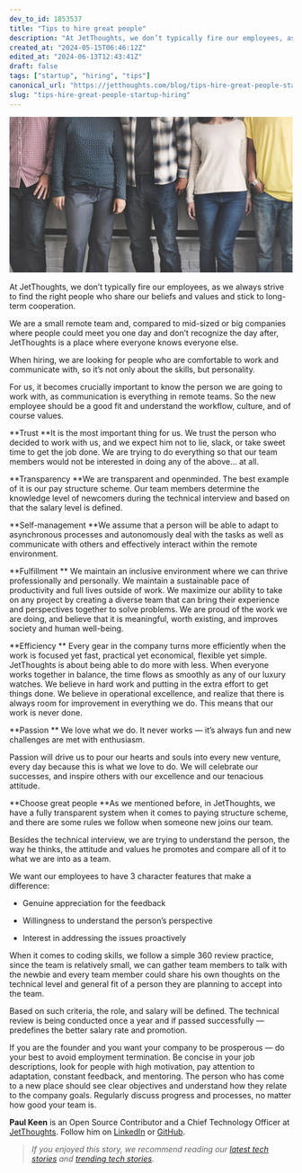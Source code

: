 ```yaml
---
dev_to_id: 1853537
title: "Tips to hire great people"
description: "At JetThoughts, we don’t typically fire our employees, as we always strive to find the right people..."
created_at: "2024-05-15T06:46:12Z"
edited_at: "2024-06-13T12:43:41Z"
draft: false
tags: ["startup", "hiring", "tips"]
canonical_url: "https://jetthoughts.com/blog/tips-hire-great-people-startup-hiring/"
slug: "tips-hire-great-people-startup-hiring"
---
```

![Photo by [rawpixel](https://unsplash.com/photos/v1VB91uuyaE?utm_source=unsplash&utm_medium=referral&utm_content=creditCopyText) on [Unsplash](https://unsplash.com/search/photos/people?utm_source=unsplash&utm_medium=referral&utm_content=creditCopyText)](https://raw.githubusercontent.com/jetthoughts/jetthoughts.github.io/master/static/assets/img/blog/tips-hire-great-people-startup-hiring/file_0.jpeg)

At JetThoughts, we don’t typically fire our employees, as we always strive to find the right people who share our beliefs and values and stick to long-term cooperation.

We are a small remote team and, compared to mid-sized or big companies where people could meet you one day and don’t recognize the day after, JetThoughts is a place where everyone knows everyone else.

When hiring, we are looking for people who are comfortable to work and communicate with, so it’s not only about the skills, but personality.

For us, it becomes crucially important to know the person we are going to work with, as communication is everything in remote teams. So the new employee should be a good fit and understand the workflow, culture, and of course values.

**Trust
**It is the most important thing for us. We trust the person who decided to work with us, and we expect him not to lie, slack, or take sweet time to get the job done. We are trying to do everything so that our team members would not be interested in doing any of the above… at all.

**Transparency
**We are transparent and openminded. The best example of it is our pay structure scheme. Our team members determine the knowledge level of newcomers during the technical interview and based on that the salary level is defined.

**Self-management
**We assume that a person will be able to adapt to asynchronous processes and autonomously deal with the tasks as well as communicate with others and effectively interact within the remote environment.

**Fulfillment **
We maintain an inclusive environment where we can thrive professionally and personally. We maintain a sustainable pace of productivity and full lives outside of work. We maximize our ability to take on any project by creating a diverse team that can bring their experience and perspectives together to solve problems. We are proud of the work we are doing, and believe that it is meaningful, worth existing, and improves society and human well-being.

**Efficiency **
Every gear in the company turns more efficiently when the work is focused yet fast, practical yet economical, flexible yet simple. JetThoughts is about being able to do more with less. When everyone works together in balance, the time flows as smoothly as any of our luxury watches. We believe in hard work and putting in the extra effort to get things done. We believe in operational excellence, and realize that there is always room for improvement in everything we do. This means that our work is never done.

**Passion **
We love what we do. It never works — it’s always fun and new challenges are met with enthusiasm.

Passion will drive us to pour our hearts and souls into every new venture, every day because this is what we love to do. We will celebrate our successes, and inspire others with our excellence and our tenacious attitude.

**Choose great people
**As we mentioned before, in JetThoughts, we have a fully transparent system when it comes to paying structure scheme, and there are some rules we follow when someone new joins our team.

Besides the technical interview, we are trying to understand the person, the way he thinks, the attitude and values he promotes and compare all of it to what we are into as a team.

We want our employees to have 3 character features that make a difference:

* Genuine appreciation for the feedback

* Willingness to understand the person’s perspective

* Interest in addressing the issues proactively

When it comes to coding skills, we follow a simple 360 review practice, since the team is relatively small, we can gather team members to talk with the newbie and every team member could share his own thoughts on the technical level and general fit of a person they are planning to accept into the team.

Based on such criteria, the role, and salary will be defined. The technical review is being conducted once a year and if passed successfully — predefines the better salary rate and promotion.

If you are the founder and you want your company to be prosperous — do your best to avoid employment termination. Be concise in your job descriptions, look for people with high motivation, pay attention to adaptation, constant feedback, and mentoring. The person who has come to a new place should see clear objectives and understand how they relate to the company goals. Regularly discuss progress and processes, no matter how good your team is.

**Paul Keen** is an Open Source Contributor and a Chief Technology Officer at [JetThoughts](https://www.jetthoughts.com). Follow him on [LinkedIn](https://www.linkedin.com/in/paul-keen/) or [GitHub](https://github.com/pftg).
>  *If you enjoyed this story, we recommend reading our [latest tech stories](https://jtway.co/latest) and [trending tech stories](https://jtway.co/trending).*
